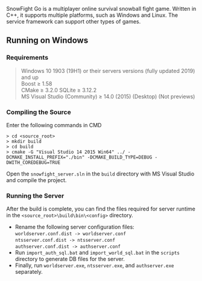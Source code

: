 SnowFight Go is a multiplayer online survival snowball fight game. Written in C++, it supports multiple platforms, such as Windows and Linux. The service framework can support other types of games.
## Running on Windows
### Requirements
> Windows 10 1903 (19H1) or their servers versions (fully updated 2019) and up  
> Boost ≥ 1.58   
> CMake ≥ 3.2.0
> SQLite ≥ 3.12.2  
> MS Visual Studio (Community) ≥ 14.0 (2015) (Desktop) (Not previews)  
### Compiling the Source
Enter the following commands in CMD  

    > cd <source_root>  
    > mkdir build  
    > cd build  
    > cmake -G "Visual Studio 14 2015 Win64" ../ -DCMAKE_INSTALL_PREFIX="./bin" -DCMAKE_BUILD_TYPE=DEBUG -DWITH_COREDEBUG=TRUE 

Open the `snowfight_server.sln` in the `build` directory with MS Visual Studio and compile the project.  
### Running the Server
After the build is complete, you can find the files required for server runtime in the `<source_root>\build\bin\<config>` directory.  
- Rename the following server configuration files:  
`worldserver.conf.dist -> worldserver.conf`  
`ntsserver.conf.dist -> ntsserver.conf`  
`authserver.conf.dist -> authserver.conf`   
- Run `import_auth_sql.bat` and `import_world_sql.bat` in the `scripts` directory to generate DB files for the server.  
- Finally, run `worldserver.exe`, `ntsserver.exe`, and `authserver.exe` separately.  
